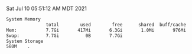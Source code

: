 Sat Jul 10 05:51:12 AM MDT 2021
```bash
System Memory
               total        used        free      shared  buff/cache   available
Mem:           7.7Gi       417Mi       6.3Gi       1.0Mi       976Mi       7.0Gi
Swap:          7.7Gi          0B       7.7Gi
System Storage
580M	.
```
